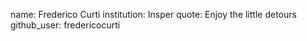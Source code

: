 name: Frederico Curti
institution: Insper
quote: Enjoy the little detours
github_user: fredericocurti